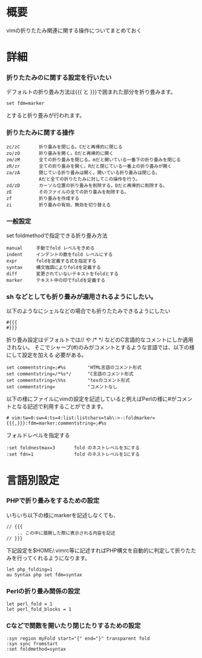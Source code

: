 # 概要
vimの折りたたみ関連に関する操作についてまとめておく


# 詳細

### 折りたたみのに関する設定を行いたい 
デフォルトの折り畳み方法は{{{ と }}}で囲まれた部分を折り畳みます。
```
set fdm=marker
```
とすると折り畳みが行われます。

### 折りたたみに関する操作 
```
zc/zC       折り畳みを閉じる。Cだと再帰的に閉じる
zo/zO       折り畳みを開く。Oだと再帰的に開く
zm/zM       全ての折り畳みを閉じる。mだと開いている一番下の折り畳みを閉じる
zR/zr       全ての折り畳みを開く。Rだと閉じている一番上の折り畳みが開く
za/zA       閉じている折り畳みは開く。開いている折り畳みは閉じる。
            Aだと全ての折りたたみに対してこの操作を行う。
zd/zD       カーソル位置の折り畳みを削除する。Dだと再帰的に削除する。
zE          そのファイルの全ての折り畳みを削除する。
zf          折り畳みを作成する
zi          折り畳みの有効、無効を切り替える
```

### 一般設定 
set foldmethodで指定できる折り畳み方法 
```
manual     手動でfold レベルをきめる
indent     インデントの数をfold レベルにする
expr       foldを定義する式を指定する
syntax     構文強調によりfoldを定義する
diff       変更されていないテキストをfoldとする
marker     テキスト中の印でfoldを定義する 
```


### sh などとしても折り畳みが適用されるようにしたい。 
以下のようなにシェルなどの場合でも折りたたみできるようにしたい
```
#{{{
#}}}
```

折り畳み設定はデフォルトでは// や /* */ などのC言語的なコメントにしか適用されない。 そこでシャープ(#)のみがコメントとするような言語では、以下の様にして設定を加える 必要がある。
```
set commentstring=;#%s        "HTML言語のコメント形式
set commentstring=/*%s*/      "C言語のコメント形式
set commentstring=\%%s        "texのコメント形式
set commentstring=            "コメントなし
```

以下の様にファイルにvimの設定を記述していると例えばPerlの様に#がコメントとなる記述で利用することができます。
```
# vim:tw=0:sw=4:ts=4:list:listchars=tab\:>-:foldmarker={{{,}}}:fdm=marker:commentstring=;#%s
```


フォルドレベルを指定する 
```
:set foldnestmax=3       fold のネストレベルを3にする
:set fdn=1               fold のネストレベルを1にする
```


# 言語別設定 
### PHPで折り畳みをするための設定 
いちいち以下の様にmarkerを記述しなくても、
```
// {{{
    .. この中に展開した際に表示される内容を記述
// }}}
```

下記設定を$HOME/.vimrc等に記述すればPHP構文を自動的に判定して折りたたみを行ってくれるようになります。
```
let php_folding=1
au Syntax php set fdm=syntax
```

### Perlの折り畳み関係の設定 
```
let perl_fold = 1
let perl_fold_blocks = 1
```

### Cなどで関数を開いたり閉じたりするための設定 
```
:syn region myFold start="{" end="}" transparent fold
:syn sync fromstart
:set foldmethod=syntax
```
